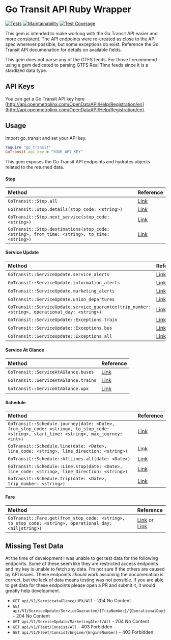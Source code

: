 # Go Transit API Ruby Wrapper
[![Tests](https://github.com/jmazur/go-transit-ruby/actions/workflows/tests.yml/badge.svg?label=test)](https://github.com/jmazur/go-transit-ruby/actions/workflows/tests.yml)
[![Maintainability](https://api.codeclimate.com/v1/badges/5a77a6755f589b011e99/maintainability)](https://codeclimate.com/github/jmazur/go-transit-ruby/maintainability)
[![Test Coverage](https://api.codeclimate.com/v1/badges/5a77a6755f589b011e99/test_coverage)](https://codeclimate.com/github/jmazur/go-transit-ruby/test_coverage)

This gem is intended to make working with the Go Transit API easier and more
consistent. The API endpoints were re-created as close to the API spec wherever
possible, but some exceptions do exist. Reference the Go Transit API
documenation for details on available fields.

This gem does not parse any of the GTFS feeds. For those I recommend using a
gem dedicated to parsing GTFS Real Time feeds since it is a stardized data type.

## API Keys
You can get a Go Transit API key here
[http://api.openmetrolinx.com/OpenDataAPI/Help/Registration/en](http://api.openmetrolinx.com/OpenDataAPI/Help/Registration/en).

## Usage
Import go_transit and set your API key.

```ruby
require "go_transit"
GoTransit.api_key = "YOUR_API_KEY"
```

This gem exposes the Go Transit API endpoints and hydrates objects related to the returned data.

#### Stop
| Method                                               | Reference                                                                                           |
| :--------------------------------------------------- | :-------------------------------------------------------------------------------------------------- |
| `GoTransit::Stop.all`                                | [Link](http://api.openmetrolinx.com/OpenDataAPI/Help/Api/en/GET-api-V1-Stop-All)                    |
| `GoTransit::Stop.details(stop_code: <string>)`       | [Link](http://api.openmetrolinx.com/OpenDataAPI/Help/Api/en/GET-api-V1-Stop-Details-StopCode)       |
| `GoTransit::Stop.next_service(stop_code: <string>)`  | [Link](http://api.openmetrolinx.com/OpenDataAPI/Help/Api/en/GET-api-V1-Stop-NextService-StopCode)   |
| `GoTransit::Stop.destinations(stop_code: <string>, from_time: <string>, to_time: <string>)` | [Link](http://api.openmetrolinx.com/OpenDataAPI/Help/Api/en/GET-api-V1-Stop-Destinations-StopCode-FromTime-ToTime) |

#### Service Update
| Method                                        | Reference                                                                                                  |
| :-------------------------------------------- | :--------------------------------------------------------------------------------------------------------- |
| `GoTransit::ServiceUpdate.service_alerts`     | [Link](http://api.openmetrolinx.com/OpenDataAPI/Help/Api/en/GET-api-V1-ServiceUpdate-ServiceAlert-All)     |
| `GoTransit::ServiceUpdate.information_alerts` | [Link](http://api.openmetrolinx.com/OpenDataAPI/Help/Api/en/GET-api-V1-ServiceUpdate-InformationAlert-All) |
| `GoTransit::ServiceUpdate.marketing_alerts`   | [Link](http://api.openmetrolinx.com/OpenDataAPI/Help/Api/en/GET-api-V1-ServiceUpdate-MarketingAlert-All)   |
| `GoTransit::ServiceUpdate.union_departures`   | [Link](http://api.openmetrolinx.com/OpenDataAPI/Help/Api/en/GET-api-V1-ServiceUpdate-UnionDepartures-All)  |
| `GoTransit::ServiceUpdate.service_guarantee(trip_number: <string>, operational_day: <string>)` | [Link](http://api.openmetrolinx.com/OpenDataAPI/Help/Api/en/GET-api-V1-ServiceUpdate-ServiceGuarantee-TripNumber-OperationalDay) |
| `GoTransit::ServiceUpdate::Exceptions.train`  | [Link](http://api.openmetrolinx.com/OpenDataAPI/Help/Api/en/GET-api-V1-ServiceUpdate-Exceptions-Train)     |
| `GoTransit::ServiceUpdate::Exceptions.bus`    | [Link](http://api.openmetrolinx.com/OpenDataAPI/Help/Api/en/GET-api-V1-ServiceUpdate-Exceptions-Bus)       |
| `GoTransit::ServiceUpdate::Exceptions.all`    | [Link](http://api.openmetrolinx.com/OpenDataAPI/Help/Api/en/GET-api-V1-ServiceUpdate-Exceptions-All)       |

#### Service At Glance
| Method                               | Reference                                                                                           |
| :----------------------------------- | :-------------------------------------------------------------------------------------------------- |
| `GoTransit::ServiceAtAGlance.buses`  | [Link](http://api.openmetrolinx.com/OpenDataAPI/Help/Api/en/GET-api-V1-ServiceataGlance-Buses-All)  |
| `GoTransit::ServiceAtAGlance.trains` | [Link](http://api.openmetrolinx.com/OpenDataAPI/Help/Api/en/GET-api-V1-ServiceataGlance-Trains-All) |
| `GoTransit::ServiceAtAGlance.upx`    | [Link](http://api.openmetrolinx.com/OpenDataAPI/Help/Api/en/GET-api-V1-ServiceataGlance-UPX-All)    |

#### Schedule
| Method                                                                                                                                  | Reference                     |
| :-------------------------------------------------------------------------------------------------------------------------------------- | :---------------------------- |
| `GoTransit::Schedule.journey(date: <Date>, from_stop_code: <string>, to_stop_code: <string>, start_time: <string>, max_journey: <int>)` | [Link](http://api.openmetrolinx.com/OpenDataAPI/Help/Api/en/GET-api-V1-Schedule-Journey-Date-FromStopCode-ToStopCode-StartTime-MaxJourney) |
| `GoTransit::Schedule.line(date: <Date>, line_code: <string>, line_direction: <string>)`                                                 | [Link](http://api.openmetrolinx.com/OpenDataAPI/Help/Api/en/GET-api-V1-Schedule-Line-Date-LineCode-LineDirection) |
| `GoTransit::Schedule::AllLines.all(date: <Date>)`                                                                                           | [Link](http://api.openmetrolinx.com/OpenDataAPI/Help/Api/en/GET-api-V1-Schedule-Line-All-Date) |
| `GoTransit::Schedule::Line.stop(date: <Date>, line_code: <string>, line_direction: <string>)`                                           | [Link](http://api.openmetrolinx.com/OpenDataAPI/Help/Api/en/GET-api-V1-Schedule-Line-Stop-Date-LineCode-LineDirection) |
| `GoTransit::Schedule.trip(date: <Date>, trip_number: <string>)`                                                                         | [Link](http://api.openmetrolinx.com/OpenDataAPI/Help/Api/en/GET-api-V1-Schedule-Trip-Date-TripNumber) |

#### Fare
| Method                                                                                                  | Reference                                                      |
| :------------------------------------------------------------------------------------------------------ | :------------------------------------------------------------- |
| `GoTransit::Fare.get(from_stop_code: <string>, to_stop_code: <string>, operational_day: <nil\|string>)` | [Link](http://api.openmetrolinx.com/OpenDataAPI/Help/Api/en/GET-api-V1-Fares-FromStopCode-ToStopCode) or [Link](http://api.openmetrolinx.com/OpenDataAPI/Help/Api/en/GET-api-V1-Fares-FromStopCode-ToStopCode-OperationalDay) |

## Missing Test Data
At the time of development I was unable to get test data for the following endpoints. Some of these seem like they are restricted access endpoints and my key is unable to fetch any data. I'm not sure if the others are caused by API issues. These endpoints *should* work assuming the documenation is correct, but the lack of data means testing was not possible. If you are able to get data for these endpoints please open a PR and submit it, it would greatly help development.

* `GET api/V1/ServiceataGlance/UPX/All` - 204 No Content
* `GET api/V1/ServiceUpdate/ServiceGuarantee/{TripNumber}/{OperationalDay}` - 204 No Content
* `GET api/V1/ServiceUpdate/MarketingAlert/All` - 204 No Content
* `GET api/V1/Fleet/Consist/All` - 403 Forbidden
* `GET api/V1/Fleet/Consist/Engine/{EngineNumber}` - 403 Forbidden
